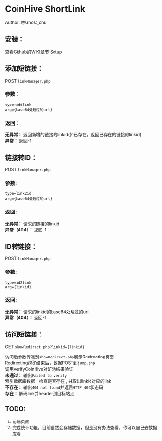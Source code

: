 # CoinHive ShortLink
Author: @Ghost_chu

## 安装：

查看Github的WIKI章节 [Setup](https://github.com/Ghost-chu/CoinHive-ShortLink/wiki/Setup)

## 添加短链接：
POST `linkManager.php`  
### 参数：
```
type=addlink
arg={base64处理过的url}
```
### 返回：
**无异常：** 返回新增的链接的linkid(如已存在，返回已存在的链接的linkid)  
**异常：** 返回-1

## 链接转ID：
POST `linkManager.php`  
### 参数:
```
type=link2id
arg={base64处理过的url}
```
### 返回:
**无异常：** 请求的链接的linkid  
**异常（404）：** 返回-1

## ID转链接：
POST `linkManager.php`  
### 参数:
```
type=id2link
arg={linkid}
```
### 返回:
**无异常：** 请求的linkid的base64处理过的url  
**异常（404）：** 返回-1

## 访问短链接：
GET `showRedirect.php?linkid={linkid}`  

访问后参数传递到`showRedirect.php`展示Redirecting页面  
Redirecting挖矿结束后，数据POST到`jump.php`  
调用verifyCoinHive对矿池结果验证  
**未通过：** 输出`Failed to verify`  
索引数据库数据，检查是否存在 , 并取出linkid对应的link  
**不存在：** 输出`404 not found`并返回`HTTP 404`状态码  
**存在：** 解码link并header到目标站点  

## TODO:
1.  前端页面
2.	完成统计功能，目前虽然会存储数据，但是没有办法查看，你可以自己去数据库看
